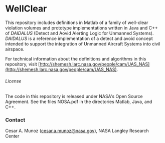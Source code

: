 WellClear
========

This repository includes definitions in Matlab of a family of
well-clear violation volumes and prototype implementations written in Java and
C++ of *DAIDALUS* (Detect and Aovid Alerting Logic for Unmanned Systems).
*DAIDALUS* is a reference implementation of a detect and avoid concept
intended to support the integration of Unmanned Aircraft Systems into civil airspace.

For technical information about the definitions and algorithms in this
repository, visit [http://shemesh.larc.nasa.gov/people/cam/UAS_NAS](http://shemesh.larc.nasa.gov/people/cam/UAS_NAS).

###### License

The code in this repository is released under NASA's Open Source
Agreement. See the files NOSA.pdf in the directories Matlab, Java, and C++.

### Contact

Cesar A. Munoz (cesar.a.munoz@nasa.gov), NASA Langley Research Center

